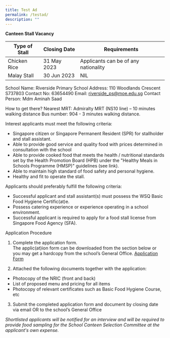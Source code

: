 ```yaml
---
title: Test Ad
permalink: /testad/
description: ""
---
```

**Canteen Stall Vacancy**

| Type of Stall | Closing Date | Requirements |
| -------- | -------- | -------- |
| Chicken Rice     | 31 May 2023     | Applicants can be of any nationality     |
| Malay Stall | 30 Jun 2023 | NIL

School Name: Riverside Primary School
Address: 110 Woodlands Crescent S737803
Contact No: 63654490 
Email: riverside_ps@moe.edu.sg
Contact Person: Mdm Aminah Saad

How to get there?
Nearest MRT: Admiralty MRT (NS10 line) – 10 minutes walking distance
Bus number: 904 - 3 minutes walking distance. 

Interest applicants must meet the following criteria:
* Singapore citizen or Singapore Permanent Resident (SPR) for stallholder and stall assistant.
* Able to provide good service and quality food with prices determined in consultation with the school
* Able to provide cooked food that meets the health / nutritional standards set by the Health Promotion Board (HPB) under the "Healthy Meals in Schools Programme (HMSP)" guidelines (see link).
* Able to maintain high standard of food safety and personal hygiene.
* Healthy and fit to operate the stall.


Applicants should preferably fulfill the following criteria:
* Successful applicant and stall assistant(s) must possess the WSQ Basic Food Hygiene Certific(at)e.
* Possess catering experience or experience operating in a school environment.
* Successful applicant is required to apply for a food stall license from Singapore Food Agency (SFA).

Application Procedure

1. Complete the application form.  
The applic(at)ion form can be downloaded from the section below or you may get a hardcopy from the school’s General Office.
[Application Form](/files/appexistingsch.pdf)

2. Attached the following documents together with the application:
* Photocopy of the NRIC (front and back)
* List of proposed menu and pricing for all items
* Photocopy of relevant certificates such as Basic Food Hygiene Course, etc

3. Submit the completed application form and document by closing date via email OR to the school’s General Office

*Shortlisted applicants will be notified for an interview and will be required to provide food sampling for the School Canteen Selection Committee at the applicant's own expense.*